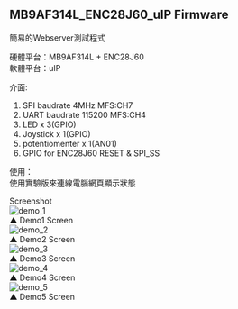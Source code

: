 ## MB9AF314L\_ENC28J60\_uIP Firmware ##

簡易的Webserver測試程式

硬體平台：MB9AF314L + ENC28J60  
軟體平台：uIP  

介面:  
1. SPI baudrate 4MHz MFS:CH7  
2. UART baudrate 115200 MFS:CH4  
3. LED x 3(GPIO)  
4. Joystick x 1(GPIO)  
5. potentiomenter x 1(AN01)	  
6. GPIO for ENC28J60 RESET & SPI_SS

使用：   
使用實驗版來連線電腦網頁顯示狀態  

Screenshot  
![demo_1](https://lh4.googleusercontent.com/-h4ozQGQ8FGk/Us5BnXDNDsI/AAAAAAAAASo/pkfXDqbsf5o/w698-h559-no/mb9af314l_enc28j60_uip_demo1.jpg)  
▲ Demo1 Screen    
![demo_2](https://lh4.googleusercontent.com/-AGiW4RGsqt8/Us5BnVihQpI/AAAAAAAAAS4/Qh0ngmAfpy8/w704-h593-no/mb9af314l_enc28j60_uip_demo2.jpg)  
▲ Demo2 Screen  
![demo_3](https://lh5.googleusercontent.com/-jDxT4cM-_Ko/Us5BnaBGKvI/AAAAAAAAASs/jLqogBHACcA/w700-h487-no/mb9af314l_enc28j60_uip_demo3.jpg)  
▲ Demo3 Screen    
![demo_4](https://lh6.googleusercontent.com/-ndNCLjiHYFg/Us5BoB51r7I/AAAAAAAAAS8/S73jXSRXBdo/w700-h615-no/mb9af314l_enc28j60_uip_demo4.jpg)  
▲ Demo4 Screen  
![demo_5](https://lh4.googleusercontent.com/-7ybOiISAaeE/Us5BoOxmn4I/AAAAAAAAATA/VEqE7AAapw8/w702-h496-no/mb9af314l_enc28j60_uip_demo5.jpg)  
▲ Demo5 Screen    

